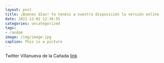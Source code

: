 ```yaml
---
layout: post
title: ¡Buenos días! Ya tenéis a vuestra disposición la versión online de la revista municipal "Villanueva al día" de diciembre. Os ava...
date: 2022-12-01 12:36:55
categories: uncategorized
tags:
- random
image: /img/image.jpg
caption: This is a picture
---
```

Twitter Villanueva de la Cañada [link](https://twitter.com/AytoVDLCanada/status/1598229497022513157)
